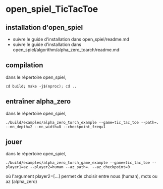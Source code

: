 # open_spiel_TicTacToe

## installation d'open_spiel

- suivre le guide d'installation dans open_spiel/readme.md
- suivre le guide d'installation dans open_spiel/algorithm/alpha_zero_toarch/readme.md

## compilation

dans le répertoire open_spiel,
```
cd build; make -j$(nproc); cd ..
```

## entraîner alpha_zero

dans le répertoire open_spiel,

```
./build/examples/alpha_zero_torch_example --game=tic_tac_toe --path=. --nn_depth=2 --nn_width=8 --checkpoint_freq=1
```

## jouer 

dans le répertoire open_spiel,

```
./build/examples/alpha_zero_torch_game_example --game=tic_tac_toe --player1=az --player2=human --az_path=. --az_checkpoint=0
```

où l'argument player2=[...] permet de choisir entre nous (human), mcts ou az (alpha_zero)
